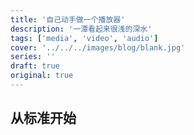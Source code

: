 ```yaml
---
title: '自己动手做一个播放器'
description: '一潭看起来很浅的深水'
tags: ['media', 'video', 'audio']
cover: '../../../images/blog/blank.jpg'
series: ''
draft: true
original: true
---
```


## 从标准开始


